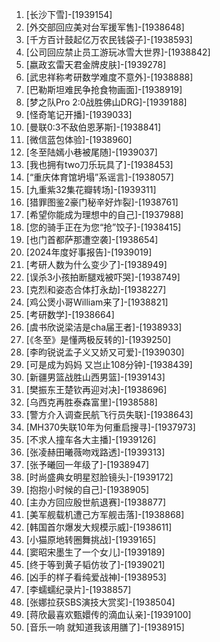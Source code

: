 
1. [长沙下雪]-[1939154]
1. [外交部回应美对台军援军售]-[1938648]
1. [千方百计鼓起亿万农民钱袋子]-[1938593]
1. [公司回应禁止员工游玩冰雪大世界]-[1938842]
1. [嬴政玄雷天君金牌皮肤]-[1939278]
1. [武忠祥称考研数学难度不意外]-[1938888]
1. [巴勒斯坦难民争抢食物画面]-[1938919]
1. [梦之队Pro 2:0战胜佛山DRG]-[1939188]
1. [怪奇笔记开播]-[1939033]
1. [曼联0:3不敌伯恩茅斯]-[1938841]
1. [微信蓝包体验]-[1938960]
1. [冬至陆嫣小巷被尾随]-[1939037]
1. [我也拥有two刀乐玩具了]-[1938453]
1. [“重庆体育馆坍塌”系谣言]-[1938057]
1. [九重紫32集花瓣转场]-[1939311]
1. [猎罪图鉴2豪门秘辛好炸裂]-[1938761]
1. [希望你能成为理想中的自己]-[1937988]
1. [您的骑手正在为您“抢”饺子]-[1938415]
1. [也门首都萨那遭空袭]-[1938654]
1. [2024年度好事报告]-[1939019]
1. [考研人数为什么变少了]-[1938949]
1. [误杀3小孩拍断腿戏被吓哭]-[1938749]
1. [克烈和姿态合体打永劫]-[1938227]
1. [鸡公煲小哥William来了]-[1938821]
1. [考研数学]-[1938664]
1. [虞书欣说梁洁是cha届王者]-[1938933]
1. [《冬至》是懂两极反转的]-[1939250]
1. [李昀锐说孟子义又娇又可爱]-[1939030]
1. [可是成为妈妈 又岂止108分钟]-[1938439]
1. [新疆男篮战胜山西男篮]-[1939143]
1. [樊振东王楚钦再迎对决]-[1938696]
1. [乌西克再胜泰森富里]-[1938588]
1. [警方介入调查民航飞行员失联]-[1938643]
1. [MH370失联10年为何重启搜寻]-[1937973]
1. [不求人撞车各大主播]-[1939126]
1. [张凌赫田曦薇吻戏路透]-[1939313]
1. [张予曦回一年级了]-[1938947]
1. [时尚盛典女明星怼脸镜头]-[1939172]
1. [抱抱小时候的自己]-[1938905]
1. [主办方回应殷世航退赛]-[1938877]
1. [美军舰载机遭己方军舰击落]-[1938868]
1. [韩国首尔爆发大规模示威]-[1938611]
1. [小猫原地转圈舞挑战]-[1939165]
1. [窦昭宋墨生了一个女儿]-[1939189]
1. [终于等到黄子韬仿妆了]-[1939021]
1. [凶手的样子看纯爱战神]-[1938953]
1. [李蠕蠕纪录片]-[1938857]
1. [张娜拉获SBS演技大赏奖]-[1938504]
1. [蒋欣最喜欢甄嬛传的滴血认亲]-[1939100]
1. [音乐一响 就知道我该用膳了]-[1938915]